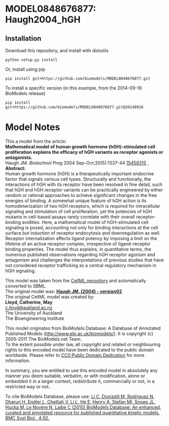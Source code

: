 # MODEL0848676877: Haugh2004_hGH

## Installation

Download this repository, and install with distutils

`python setup.py install`

Or, install using pip

`pip install git+https://github.com/biomodels/MODEL0848676877.git`

To install a specific version (in this example, from the 2014-09-16 BioModels release)

`pip install git+https://github.com/biomodels/MODEL0848676877.git@20140916`


# Model Notes


This a model from the article:  
**Mathematical model of human growth hormone (hGH)-stimulated cell proliferation explains the efficacy of hGH variants as receptor agonists or antagonists.**   
Haugh JM. _Biotechnol Prog_ 2004 Sep-Oct;20(5):1337-44
[15458315](http://www.ncbi.nlm.nih.gov/pubmed/15458315) ,  
**Abstract:**   
Human growth hormone (hGH) is a therapeutically important endocrine factor
that signals various cell types. Structurally and functionally, the
interactions of hGH with its receptor have been resolved in fine detail, such
that hGH and hGH receptor variants can be practically engineered by either
random or rational approaches to achieve significant changes in the free
energies of binding. A somewhat unique feature of hGH action is its
homodimerization of two hGH receptors, which is required for intracellular
signaling and stimulation of cell proliferation, yet the potencies of hGH
mutants in cell-based assays rarely correlate with their overall receptor-
binding avidities. Here, a mathematical model of hGH-stimulated cell signaling
is posed, accounting not only for binding interactions at the cell surface but
induction of receptor endocytosis and downregulation as well. Receptor
internalization affects ligand potency by imposing a limit on the lifetime of
an active receptor complex, irrespective of ligand-receptor binding
properties. The model thus explains, in quantitative terms, the numerous
published observations regarding hGH receptor agonism and antagonism and
challenges the interpretations of previous studies that have not considered
receptor trafficking as a central regulatory mechanism in hGH signaling.

This model was taken from the [CellML
repository](http://www.cellml.org/models) and automatically converted to SBML.  
The original model was: [ **Haugh JM. (2004) - version02**
](http://www.cellml.org/models/haugh_2004_version02)  
The original CellML model was created by:  
**Lloyd, Catherine, May**   
c.lloyd@aukland.ac.nz  
The University of Auckland  
The Bioengineering Institute  

This model originates from BioModels Database: A Database of Annotated
Published Models (http://www.ebi.ac.uk/biomodels/). It is copyright (c)
2005-2011 The BioModels.net Team.  
To the extent possible under law, all copyright and related or neighbouring
rights to this encoded model have been dedicated to the public domain
worldwide. Please refer to [CC0 Public Domain
Dedication](http://creativecommons.org/publicdomain/zero/1.0/) for more
information.

In summary, you are entitled to use this encoded model in absolutely any
manner you deem suitable, verbatim, or with modification, alone or embedded it
in a larger context, redistribute it, commercially or not, in a restricted way
or not..  
  
To cite BioModels Database, please use: [Li C, Donizelli M, Rodriguez N,
Dharuri H, Endler L, Chelliah V, Li L, He E, Henry A, Stefan MI, Snoep JL,
Hucka M, Le Novère N, Laibe C (2010) BioModels Database: An enhanced, curated
and annotated resource for published quantitative kinetic models. BMC Syst
Biol., 4:92.](http://www.ncbi.nlm.nih.gov/pubmed/20587024)


